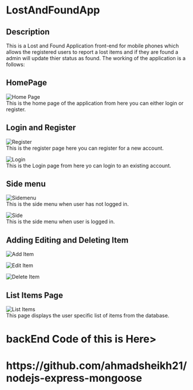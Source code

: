# LostAndFoundApp
## Description
This is a Lost and Found Application front-end for mobile phones which allows the registered users to report a lost items and if they are found a admin will update thier status as found.
The working of the application is a follows:
<br/>

## HomePage
![Home Page](https://github.com/ahmadsheikh21/LostAndFoundApp/blob/master/Screenshots/Home.jpeg)
<br/>
This is the home page of the application from here you can either login or register.<br/>

## Login and Register
![Register](https://github.com/ahmadsheikh21/LostAndFoundApp/blob/master/Screenshots/Register.jpeg)
<br/>
This is the register page here you can register for a new account.
<br/>

![Login](https://github.com/ahmadsheikh21/LostAndFoundApp/blob/master/Screenshots/Login.jpg)
<br/>
This is the Login page from here yo can login to an existing account.
<br/>

## Side menu
![Sidemenu](https://github.com/ahmadsheikh21/LostAndFoundApp/blob/master/Screenshots/Side%20Menu.jpeg)
<br/>
This is the side menu when user has not logged in.
<br/>

![Side](https://github.com/ahmadsheikh21/LostAndFoundApp/blob/master/Screenshots/Side.png)
<br/>
This is the side menu when user is logged in.
<br/>

## Adding Editing and Deleting Item
![Add Item](https://github.com/ahmadsheikh21/LostAndFoundApp/blob/master/Screenshots/Add.jpeg)
<br/>

![Edit Item](https://github.com/ahmadsheikh21/LostAndFoundApp/blob/master/Screenshots/Edit.jpeg)
<br/>

![Delete Item](https://github.com/ahmadsheikh21/LostAndFoundApp/blob/master/Screenshots/Delete.jpeg)
<br/>

## List Items Page
![List Items](https://github.com/ahmadsheikh21/LostAndFoundApp/blob/master/Screenshots/List.jpeg)
<br/>
This page displays the user specific list of items from the database.
<br/>

<h1> backEnd Code of this is Here>
  <h1> https://github.com/ahmadsheikh21/nodejs-express-mongoose <h1>

